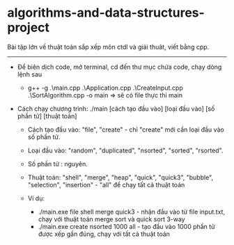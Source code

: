 # algorithms-and-data-structures-project
Bài tập lớn về thuật toán sắp xếp môn ctdl và giải thuât, viết bằng cpp.

************************************************************************************************

- Để biên dịch code, mở terminal, cd đến thư mục chứa code, chạy dòng lệnh sau 
	- g++ -g .\main.cpp .\Application.cpp .\CreateInput.cpp .\SortAlgorithm.cpp  -o main
=> sẽ có file thực thi main

- Cách chạy chương trình: ./main [cách tạo đầu vào] [loại đầu vào] [số phần tử] [thuật toán]
	- Cách tạo đầu vào: "file", "create" - chỉ "create" mới cần loại đầu vào số phần tử.
	- Loại đầu vào: "random", "duplicated", "nsorted", "sorted", "rsorted".
	- Số phần tử : nguyên.
	- Thuật toán: "shell", "merge", "heap", "quick", "quick3", "bubble", "selection", "insertion" - "all" để chạy tất cả thuật toán

	- Ví dụ: 
		- ./main.exe file shell merge quick3 - nhận đầu vào từ file input.txt, chạy với thuật toán merge sort và quick sort 3-way
		- ./main.exe create nsorted 1000 all - tạo đầu vào 1000 phần tử được xếp gần đúng, chạy với tất cả thuật toán
       
